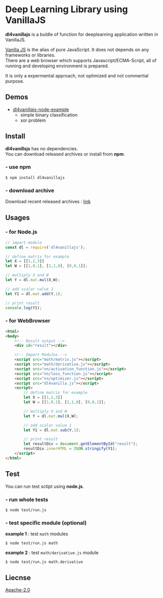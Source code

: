 # Deep Learning Library using VanillaJS

**dl4vanillajs** is a buldle of function for deeplearning application written in VanillaJS. 

[Vanilla JS](http://vanilla-js.com/) is the alias of pure JavaScript. It does not depends on any frameworks or libraries. <br/>
There are a web browser which supports Javascript/ECMA-Script, all of running and developing environment is prepared.

It is only a expermental approach, not optimized and not commertial purpose.

## Demos
* [dl4vanillajs-node-example](https://github.com/ivorycirrus/dl4vanillajs-node-example)
    * simple binary classification
    * xor problem


## Install
**dl4vanillsjs** has no dependencies.<br/>
You can download released archives or install from **npm**.

### - use npm
```
$ npm install dl4vanillajs
```

### - download archive
Download recent released archives : [link](https://github.com/ivorycirrus/dl4vanillajs/releases)


## Usages

### - for Node.js
```javascript
// import module
const dl = require('dl4vanillajs');

// define matrix for example
let X = [[1,2,3]]
let W = [[1,0,1], [1,1,0], [0,0,1]];

// multiply X and W
let Y = dl.mat.mul(X,W);

// add scalar value 1
let Y1 = dl.mat.add(Y,1);

// print result
console.log(Y1);
```

### - for WebBrowser
```html
<html>
<body>
	<!-- Result output -->
	<div id="result"></div>

	<!-- Import Modules -->
	<script src="math/matrix.js"></script>
	<script src="math/derivative.js"></script>
	<script src="nn/activation_function.js"></script>
	<script src="nn/loss_function.js"></script>
	<script src="nn/optimizer.js"></script>
	<script src="dl4vanilla.js"></script>
	<script>
		// define matrix for example
		let X = [[1,2,3]]
		let W = [[1,0,1], [1,1,0], [0,0,1]];

		// multiply X and W
		let Y = dl.mat.mul(X,W);

		// add scalar value 1
		let Y1 = dl.mat.sub(Y,1);

		// print result
		let resultDiv = document.getElementById("result");
		resultDiv.innerHTML = JSON.stringify(Y1);
	</script>
</html>
```


## Test
You can run test sctipt using **node.js**.

### - run whole tests
```
$ node test/run.js
```

### - test specific module (optional)
**example 1** : test `math` modules
```
$ node test/run.js math
```

**example 2** : test `math/derivative.js` module
```
$ node test/run.js math.derivative
```


## Liecnse
[Apache-2.0](LICENSE)